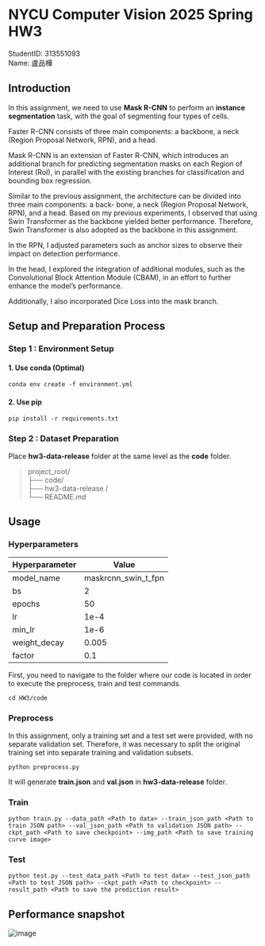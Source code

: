# NYCU Computer Vision 2025 Spring HW3
StudentID: 313551093\
Name: 盧品樺

## Introduction

In this assignment, we need to use **Mask R-CNN** to perform an **instance segmentation** task, with the goal of
segmenting four types of cells.


Faster R-CNN consists of three main components: a backbone, a neck (Region Proposal Network, RPN), and a head.

Mask R-CNN is an extension of Faster R-CNN, which introduces an additional branch for predicting segmentation masks on each Region of Interest (RoI), in parallel with the existing branches for classification and bounding box regression.

Similar to the previous assignment, the architecture can be divided into three main components: a back-
bone, a neck (Region Proposal Network, RPN), and a head. Based on my previous experiments, I observed
that using Swin Transformer as the backbone yielded better performance. Therefore, Swin Transformer is
also adopted as the backbone in this assignment.

In the RPN, I adjusted parameters such as anchor sizes to observe their impact on detection performance.

In the head, I explored the integration of additional modules, such as the Convolutional Block Attention
Module (CBAM), in an effort to further enhance the model’s performance.

Additionally, I also incorporated Dice Loss into the mask branch.

## Setup and Preparation Process
### Step 1 : Environment Setup

#### 1. Use conda (Optimal)
```
conda env create -f environment.yml 
```

#### 2. Use pip
```
pip install -r requirements.txt
```

### Step 2 : Dataset Preparation
Place **hw3-data-release** folder at the same level as the **code** folder.

>project_root/ <br>
>├── code/ <br>
>├── hw3-data-release / <br>
>└── README.md

## Usage
### Hyperparameters
|Hyperparameter    | Value               |
|------------------|---------------------|
|model_name        |maskrcnn_swin_t_fpn|
| bs               | 2                   |
| epochs           | 50                  |
| lr               | 1e-4                |
| min_lr           | 1e-6                |
| weight_decay     | 0.005               |
| factor           | 0.1                 |

First, you need to navigate to the folder where our code is located in order to execute the preprocess, train and test commands.

```
cd HW3/code                      
```
### Preprocess

In this assignment, only a training set and a test set were provided, with no separate validation set.
Therefore, it was necessary to split the original training set into separate training and validation subsets.

```
python preprocess.py                 
```

It will generate **train.json** and **val.json** in **hw3-data-release** folder.

### Train

```
python train.py --data_path <Path to data> --train_json_path <Path to train JSON path> --val_json_path <Path to validation JSON path> --ckpt_path <Path to save checkpoint> --img_path <Path to save training curve image>                   
```
### Test

```
python test.py --test_data_path <Path to test data> --test_json_path <Path to test JSON path> --ckpt_path <Path to checkpoint> --result_path <Path to save the prediction result>              
```

## Performance snapshot
![image](https://github.com/user-attachments/assets/a01a703a-178f-4e3a-b990-85f9429cf8d4)

